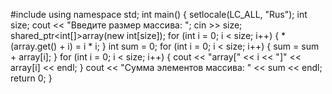 #include<iostream>
using namespace std;
int main()
{
	setlocale(LC_ALL, "Rus");
	int size;
	cout << "Введите размер массива: ";
	cin >> size;
	shared_ptr<int[]>array(new int[size]);
	for (int i = 0; i < size; i++)
	{
		*(array.get() + i) = i * i;
	}
	int sum = 0;
	for (int i = 0; i < size; i++)
	{
		sum = sum + array[i];
	}
	for (int i = 0; i < size; i++)
	{
		cout << "array[" << i << "]" << array[i] << endl;
	}
	cout << "Сумма элементов массива: " << sum << endl;
	return 0;
}
